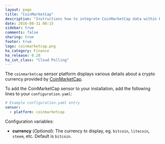 ```yaml
---
layout: page
title: "CoinMarketCap"
description: "Instructions how to integrate CoinMarketCap data within Home Assistant."
date: 2016-08-31 08:15
sidebar: true
comments: false
sharing: true
footer: true
logo: coinmarketcap.png
ha_category: Finance
ha_release: 0.28
ha_iot_class: "Cloud Polling"
---
```



The `coinmarketcap` sensor platform displays various details about a crypto currency provided by [CoinMarketCap](http://coinmarketcap.com/).

To add the CoinMarketCap sensor to your installation, add the following lines to your `configuration.yaml`:

```yaml
# Example configuration.yaml entry
sensor:
  - platform: coinmarketcap
```

Configuration variables:

- **currency** (*Optional*): The currency to display, eg. `bitcoin`, `litecoin`, `steem`, etc. Default is `bitcoin`.

